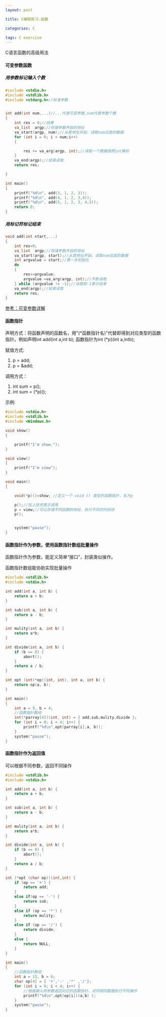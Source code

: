 ```yaml
---
layout: post

title: C编程练习-函数

categories: C

tags: C exercise
---
```


C语言函数的高级用法

#### 可变参数函数

##### 用参数标记输入个数

```c
#include <stdio.h>
#include <stdlib.h>
#include <stdarg.h>//标准参数


int add(int num,...)//...代表可变参数,num代表参数个数
{
	int res = 0;//结果
	va_list  argp;//存储参数开始的地址
	va_start(argp, num);//从首地址开始，读取num后面的数据
	for (int i = 0; i < num;i++)
	{

		res += va_arg(argp, int);//读取一个数据按照int解析
	}
	va_end(argp);//结束读取
	return res;

}

int main()
{
    printf("%d\n", add(3, 1, 2, 3));
	printf("%d\n", add(4, 1, 2, 3,4));
	printf("%d\n", add(5, 1, 2, 3, 4,5));   
    return 0;
}
```

##### 用标记符标记结束

```c
void add(int start,...)
{
    int res=0;
	va_list  argp;//存储参数开始的地址
	va_start(argp, start);//从首地址开始，读取num后面的数据
	int argvalue = start;//第一步初始化
	do
	{
        res+=argvalue;
		argvalue =va_arg(argp, int);//不断读取
	} while (argvalue != -1);//读取到-1表示结束
	va_end(argp);//结束读取
	return res;
}
```

[参考：可变参数详解](https://www.cnblogs.com/clover-toeic/p/3736748.html)

#### 函数指针

声明方式：将函数声明的函数名，用"(\*函数指针名)"代替即得到对应类型的函数指针。例如声明int add(int a,int b);  函数指针为int (\*p)(int a,intb);

赋值方式:

1. p = add;
2. p = &add;  

调用方式：

1.  int sum = p();
2.  int sum = (*p)();

示例:

```c
#include <stdio.h>
#include <stdlib.h>
#include <Windows.h>

void show()
{

	printf("I'm show.");
}

void view()
{
	printf("I'm view");
}

void main()
{

	void(*p)()=show; //定义一个 void () 类型的函数指针，名为p

	p();//加上括号表示调用
	p = view;//可以存储不同函数的地址，执行不同的代码块
	p();


	system("pause");
}
```

#### 函数指针作为参数，使用函数指针数组批量操作

函数指针作为参数，能定义简单“接口”，封装类似操作。

函数指针数组能协助实现批量操作

```c
#include <stdlib.h>
#include <stdio.h>

int add(int a, int b) {
	return a + b;
}

int sub(int a, int b) {
	return a - b;
}

int mulity(int a, int b) {
	return a*b;
}

int divide(int a, int b) {
	if (b == 0) {
		abort();
	}
	return a / b;
}

int opt (int(*op)(int, int), int a, int b) {
	return op(a, b);
}

int main()
{
	int a = 9, b = 4;
    //函数指针数组
	int(*parray[4])(int, int) = { add,sub,mulity,divide };
	for (int i = 0; i < 4; i++) {
		printf("%d\n",opt(parray[i],a, b));
	}
	system("pause");
}
```

#### 函数指针作为返回值

可以根据不同参数，返回不同操作

```c
#include <stdlib.h>
#include <stdio.h>

int add(int a, int b) {
	return a + b;
}

int sub(int a, int b) {
	return a - b;
}

int mulity(int a, int b) {
	return a*b;
}

int divide(int a, int b) {
	if (b == 0) {
		abort();
	}
	return a / b;
}

int (*opt (char op))(int,int) {
	if (op == '+') {
		return add;
	}
	else if(op == '-') {
		return sub;
	}
	else if (op == '*') {
		return mulity;
	}
	else if (op == '/') {
		return divide;
	}
	else {
		return NULL;
	}
}

int main()
{
	//函数指针数组
	int a = 13, b = 6;
	char op[4] = { '+','-' ,'*' ,'/'};
	for (int i = 0; i < 4; i++) {
        //根据输入的参数返回对应的函数指针，对同相同数据执行不同操作
		printf("%d\n",opt(op[i])(a,b) );
	}
	system("pause");
}
```
